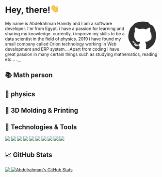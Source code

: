 # Hey, there!<img src="https://github.com/AbdelrahmanHamdy1996/AbdelrahmanHamdy1996/blob/master/wave.gif" width="30px">
<img align="right" width="100" height="100" src="https://github.com/AbdelrahmanHamdy1996/AbdelrahmanHamdy1996/blob/master/octo.gif">
My name is Abdelrahman Hamdy and I am a software developer. I'm from Egypt. i have a passion for learning and sharing my knowledge. currently, i improve my skills to be a data scientist in the field of physics. 2019 i have found my small company called Orion technology working in Web development and ERP system.__Apart from coding i have great passion in many certain things such as studying mathematics, reading etc... .__

## :books: Math person 
## :telescope: physics 
## :space_invader: 3D Molding & Printing 
## :wrench: Technologies & Tools <br>

![](https://img.shields.io/badge/OS-Ubuntu-informational?style=flat&logo=Ubuntu&logoColor=white&color=2bbc8a)
![](https://img.shields.io/badge/Editor-VScode-informational?style=flat&logo=Visual-Studio-code&logoColor=white&color=2bbc8a)
![](https://img.shields.io/badge/Editor-Jupyter-informational?style=flat&logo=Jupyter&logoColor=white&color=2bbc8a)
![](https://img.shields.io/badge/Code-Python-informational?style=flat&logo=python&logoColor=white&color=2bbc8a)
![](https://img.shields.io/badge/Shell-Bash-informational?style=flat&logo=gnu-bash&logoColor=white&color=2bbc8a)
![](https://img.shields.io/badge/Tools-PostgreSQL-informational?style=flat&logo=postgresql&logoColor=white&color=2bbc8a)
![](https://img.shields.io/badge/Tools-Anaconda-informational?style=flat&logo=Anaconda&logoColor=white&color=2bbc8a)
![](https://img.shields.io/badge/Tools-ProtocolBuffers-informational?style=flat&logo=Google&logoColor=white&color=2bbc8a)
![](https://img.shields.io/badge/Cloud-Digital_Ocean-informational?style=flat&logo=digitalocean&logoColor=white&color=2bbc8a)
![](https://img.shields.io/badge/Cloud-GoogleCloud-informational?style=flat&logo=Google-Cloud&logoColor=white&color=2bbc8a)

## &#x1f4c8; GitHub Stats

<a href="https://github.com/AbdelrahmanHamdy1996/AbdelrahmanHamdy1996">
  <img align="center" src="https://github-readme-stats.vercel.app/api/top-langs/?username=AbdelrahmanHamdy1996&hide=java,html&title_color=ffffff&text_color=c9cacc&icon_color=2bbc8a&bg_color=1d1f21" />
</a>
<a href="https://github.com/AbdelrahmanHamdy1996/AbdelrahmanHamdy1996">
  <img align="center" src="https://github-readme-stats.vercel.app/api?username=AbdelrahmanHamdy1996&show_icons=true&line_height=27&count_private=true&title_color=ffffff&text_color=c9cacc&icon_color=2bbc8a&bg_color=1d1f21" alt="Abdelrahman's GitHub Stats" />
</a>

